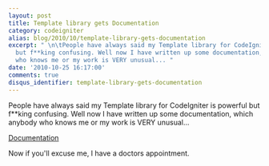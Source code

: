 ```yaml
---
layout: post
title: Template library gets Documentation
category: codeigniter
alias: blog/2010/10/template-library-gets-documentation
excerpt: " \n\tPeople have always said my Template library for CodeIgniter is powerful
  but f**king confusing. Well now I have written up some documentation, which anybody
  who knows me or my work is VERY unusual... "
date: '2010-10-25 16:17:00'
comments: true
disqus_identifier: template-library-gets-documentation
---
```


People have always said my Template library for CodeIgniter is powerful but f\*\*king confusing. Well now I have written up some documentation, which anybody who knows me or my work is VERY unusual...

[Documentation](http://philsturgeon.co.uk/demos/codeigniter-template/user_guide/)

Now if you'll excuse me, I have a doctors appointment.

